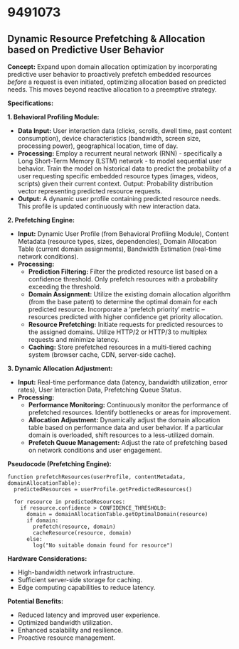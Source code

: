 # 9491073

## Dynamic Resource Prefetching & Allocation based on Predictive User Behavior

**Concept:** Expand upon domain allocation optimization by incorporating predictive user behavior to proactively prefetch embedded resources *before* a request is even initiated, optimizing allocation based on predicted needs. This moves beyond reactive allocation to a preemptive strategy.

**Specifications:**

**1. Behavioral Profiling Module:**

*   **Data Input:** User interaction data (clicks, scrolls, dwell time, past content consumption), device characteristics (bandwidth, screen size, processing power), geographical location, time of day.
*   **Processing:** Employ a recurrent neural network (RNN) - specifically a Long Short-Term Memory (LSTM) network - to model sequential user behavior. Train the model on historical data to predict the probability of a user requesting specific embedded resource types (images, videos, scripts) given their current context.  Output: Probability distribution vector representing predicted resource requests.
*   **Output:**  A dynamic user profile containing predicted resource needs.  This profile is updated continuously with new interaction data.

**2. Prefetching Engine:**

*   **Input:**  Dynamic User Profile (from Behavioral Profiling Module), Content Metadata (resource types, sizes, dependencies), Domain Allocation Table (current domain assignments), Bandwidth Estimation (real-time network conditions).
*   **Processing:**
    *   **Prediction Filtering:** Filter the predicted resource list based on a confidence threshold. Only prefetch resources with a probability exceeding the threshold.
    *   **Domain Assignment:** Utilize the existing domain allocation algorithm (from the base patent) to determine the optimal domain for each predicted resource. Incorporate a ‘prefetch priority’ metric – resources predicted with higher confidence get priority allocation.
    *   **Resource Prefetching:** Initiate requests for predicted resources to the assigned domains.  Utilize HTTP/2 or HTTP/3 to multiplex requests and minimize latency.
    *   **Caching:** Store prefetched resources in a multi-tiered caching system (browser cache, CDN, server-side cache).

**3. Dynamic Allocation Adjustment:**

*   **Input:** Real-time performance data (latency, bandwidth utilization, error rates), User Interaction Data, Prefetching Queue Status.
*   **Processing:**
    *   **Performance Monitoring:** Continuously monitor the performance of prefetched resources. Identify bottlenecks or areas for improvement.
    *   **Allocation Adjustment:** Dynamically adjust the domain allocation table based on performance data and user behavior.  If a particular domain is overloaded, shift resources to a less-utilized domain.
    *   **Prefetch Queue Management:** Adjust the rate of prefetching based on network conditions and user engagement.

**Pseudocode (Prefetching Engine):**

```
function prefetchResources(userProfile, contentMetadata, domainAllocationTable):
  predictedResources = userProfile.getPredictedResources()

  for resource in predictedResources:
    if resource.confidence > CONFIDENCE_THRESHOLD:
      domain = domainAllocationTable.getOptimalDomain(resource)
      if domain:
        prefetch(resource, domain)
        cacheResource(resource, domain)
      else:
        log("No suitable domain found for resource")
```

**Hardware Considerations:**

*   High-bandwidth network infrastructure.
*   Sufficient server-side storage for caching.
*   Edge computing capabilities to reduce latency.

**Potential Benefits:**

*   Reduced latency and improved user experience.
*   Optimized bandwidth utilization.
*   Enhanced scalability and resilience.
*   Proactive resource management.